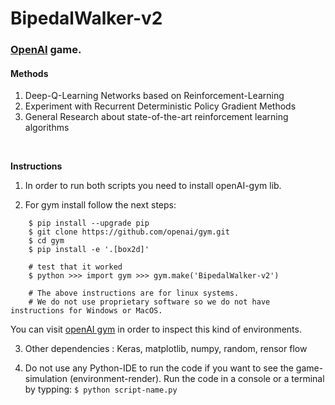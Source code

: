 # BipedalWalker-v2

### [OpenAI](https://gym.openai.com/envs/BipedalWalkerHardcore-v2/) game.<br>

#### Methods

1. Deep-Q-Learning Networks based on Reinforcement-Learning<br>
2. Experiment with Recurrent Deterministic Policy Gradient Methods
3. General Research about state-of-the-art reinforcement learning algorithms

<br>

**Instructions**<br>

1. In order to run both scripts you need to install openAI-gym lib.

2. For gym install follow the next steps:
```	
    $ pip install --upgrade pip
    $ git clone https://github.com/openai/gym.git
    $ cd gym
    $ pip install -e '.[box2d]'

    # test that it worked 
    $ python >>> import gym >>> gym.make('BipedalWalker-v2')

    # The above instructions are for linux systems. 
    # We do not use proprietary software so we do not have instructions for Windows or MacOS.  
```
You can visit [openAI gym](https://gym.openai.com/envs/#box2d) in order to inspect this 
kind of environments.<br>	

3. Other dependencies : Keras, matplotlib, numpy, random, rensor flow

4. Do not use any Python-IDE to run the code if you want to see 
the game-simulation (environment-render). 
Run the code in a console or a terminal by typping: `$ python script-name.py`
